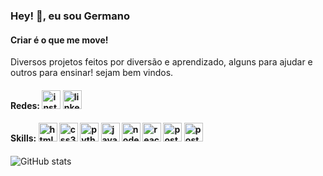 ### Hey! 👋, eu sou Germano
#### Criar é o que me move!
Diversos projetos feitos por diversão e aprendizado, alguns para ajudar e outros para ensinar! sejam bem vindos.

#### Redes: [<img src='https://cdn.icon-icons.com/icons2/836/PNG/512/Instagram_icon-icons.com_66804.png' alt='instagram' height='30'>](https://www.instagram.com/germano.gurgel/) [<img src='https://cdn.icon-icons.com/icons2/99/PNG/512/linkedin_socialnetwork_17441.png' alt='linkedin' height='30'>](https://www.linkedin.com/in/germanogurgel/) 

#### Skills: [<img src='https://cdn.icon-icons.com/icons2/2107/PNG/512/file_type_html_icon_130541.png' alt='html5' height='30'>](#) [<img src='https://cdn.icon-icons.com/icons2/2107/PNG/512/file_type_css_icon_130661.png' alt='css3' height='30'>](#) [<img src='https://cdn.icon-icons.com/icons2/1508/PNG/512/python_104451.png' alt='python' height='30'>](#) [<img src='https://cdn.icon-icons.com/icons2/2108/PNG/512/javascript_icon_130900.png' alt='javascript' height='30'>](#) [<img src='https://cdn.icon-icons.com/icons2/2107/PNG/512/file_type_node_icon_130301.png' alt='node-dot-js' height='30'>](#) [<img src='https://cdn.icon-icons.com/icons2/2415/PNG/512/react_original_logo_icon_146374.png' alt='react' height='30'>](#) [<img src='https://cdn.icon-icons.com/icons2/2107/PNG/512/file_type_pgsql_icon_130269.png' alt='postgres' height='30'>](#) [<img src='https://cdn.icon-icons.com/icons2/2699/PNG/512/mysql_official_logo_icon_169938.png' alt='postgres' height='30'>](#)
####
![GitHub stats](https://github-readme-stats.vercel.app/api?username=gurgelgermano&show_icons=true&count_private=true)  
